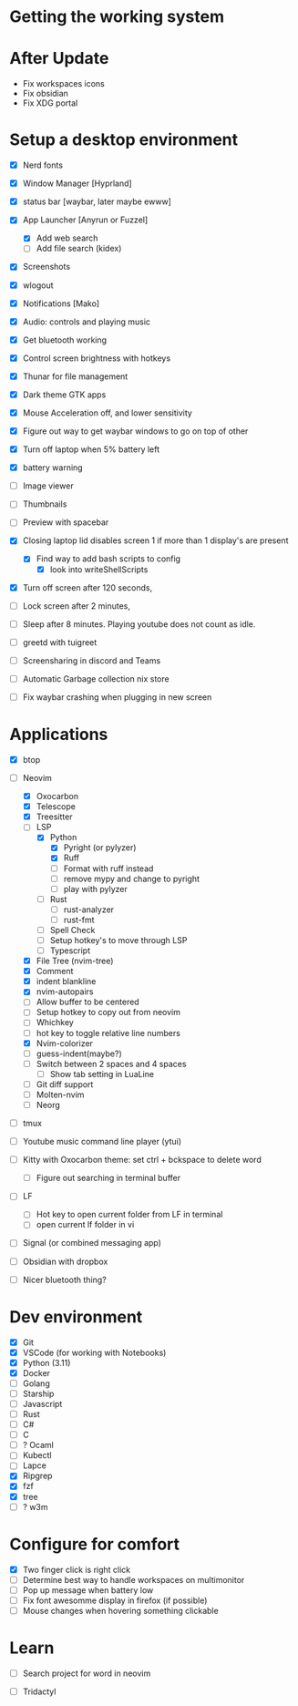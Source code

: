 # Getting the working system

# After Update

- Fix workspaces icons
- Fix obsidian
- Fix XDG portal

# Setup a desktop environment
- [X] Nerd fonts
- [X] Window Manager [Hyprland]
- [X] status bar [waybar, later maybe ewww]
- [X] App Launcher [Anyrun or Fuzzel]
    - [X] Add web search
    - [ ] Add file search (kidex)
- [X] Screenshots
- [X] wlogout
- [X] Notifications [Mako]
- [X] Audio: controls and playing music
- [X] Get bluetooth working
- [X] Control screen brightness with hotkeys
- [X] Thunar for file management
- [X] Dark theme GTK apps
- [X] Mouse Acceleration off, and lower sensitivity
- [X] Figure out way to get waybar windows to go on top of other
- [X] Turn off laptop when 5% battery left
- [X] battery warning

- [ ] Image viewer
- [ ] Thumbnails
- [ ] Preview with spacebar
- [X] Closing laptop lid disables screen 1 if more than 1 display's are present
    - [X] Find way to add bash scripts to config
        - [X] look into writeShellScripts
- [X] Turn off screen after 120 seconds, 
- [ ] Lock screen after 2 minutes, 
- [ ] Sleep after 8 minutes. Playing youtube does not count as idle.
- [ ] greetd with tuigreet
- [ ] Screensharing in discord and Teams
- [ ] Automatic Garbage collection nix store
- [ ] Fix waybar crashing when plugging in new screen

# Applications
- [X] btop
- [ ] Neovim
    - [X] Oxocarbon
    - [X] Telescope
    - [X] Treesitter
    - [ ] LSP
        - [X] Python
            - [X] Pyright (or pylyzer)
            - [X] Ruff
            - [ ] Format with ruff instead
            - [ ] remove mypy and change to pyright
            - [ ] play with pylyzer
        - [ ] Rust
            - [ ] rust-analyzer
            - [ ] rust-fmt
        - [ ] Spell Check
        - [ ] Setup hotkey's to move through LSP
        - [ ] Typescript
    - [X] File Tree (nvim-tree)
    - [X] Comment
    - [X] indent blankline
    - [X] nvim-autopairs
    - [ ] Allow buffer to be centered
    - [ ] Setup hotkey to copy out from neovim 
    - [ ] Whichkey
    - [ ] hot key to toggle relative line numbers
    - [X] Nvim-colorizer
    - [ ] guess-indent(maybe?)
    - [ ] Switch between 2 spaces and 4 spaces
        - [ ] Show tab setting in LuaLine
    - [ ] Git diff support
    - [ ] Molten-nvim
    - [ ] Neorg

- [ ] tmux

- [ ] Youtube music command line player (ytui)
- [ ] Kitty with Oxocarbon theme: set ctrl + bckspace to delete word
    - [ ] Figure out searching in terminal buffer
- [ ] LF
    - [ ] Hot key to open current folder from LF in terminal
    - [ ] open current lf folder in vi
- [ ] Signal (or combined messaging app)
- [ ] Obsidian with dropbox
- [ ] Nicer bluetooth thing?


# Dev environment
- [X] Git
- [X] VSCode (for working with Notebooks)
- [X] Python (3.11) 
- [X] Docker
- [ ] Golang
- [ ] Starship
- [ ] Javascript
- [ ] Rust
- [ ] C#
- [ ] C
- [ ] ? Ocaml
- [ ] Kubectl
- [ ] Lapce
- [X] Ripgrep
- [X] fzf
- [X] tree
- [ ] ? w3m
 
# Configure for comfort
- [X] Two finger click is right click
- [ ] Determine best way to handle workspaces on multimonitor
- [ ] Pop up message when battery low
- [ ] Fix font awesomme display in firefox (if possible)
- [ ] Mouse changes when hovering something clickable

# Learn
- [ ] Search project for word in neovim
- [ ] Tridactyl


